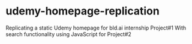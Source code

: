 # udemy-homepage-replication

Replicating a static Udemy homepage for bld.ai internship Project#1
With search functionality using JavaScript for Project#2

